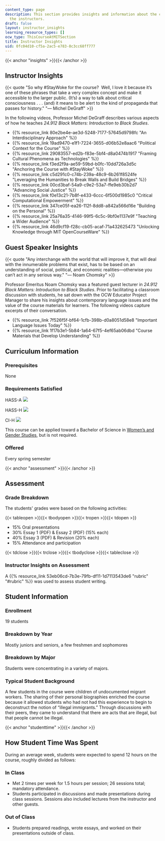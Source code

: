 ```yaml
---
content_type: page
description: This section provides insights and information about the course from
  the instructors.
draft: false
layout: instructor_insights
learning_resource_types: []
ocw_type: ThisCourseAtMITSection
title: Instructor Insights
uid: 0fc04d10-cf5a-2ac5-e783-8c3cc68ff777
---
```

{{< anchor "insights" >}}{{< /anchor >}}

## Instructor Insights

{{< quote "So why #StayWoke for the course?&nbsp; Well, I love it because it’s one of these phrases that take a very complex concept and make it accessible to the larger public. (It’s) a way to talk about critical consciousness . . . (and) it means to be alert to the kind of propaganda that passes for history." "— Michel DeGraff" >}}

In the following videos, Professor Michel DeGraff describes various aspects of how he teaches _24.912 Black Matters: Introduction to Black Studies_.

- {{% resource_link 80e2be4e-ae3d-5248-7177-57645d9798fc "An Interdisciplinary Approach" %}}
- {{% resource_link 19ad9470-e1f1-7224-3655-d06b52e8aac6 "Political Context for the Course" %}}
- {{% resource_link 29083557-ed2b-f83e-5bf4-d8a0474b1917 "Framing Cultural Phenomena as Technologies" %}}
- {{% resource_link f3ed2f9a-ae59-59bd-b0fc-10dd726a3d5c "Anchoring the Course with #StayWoke" %}}
- {{% resource_link c5d291c0-c74b-239a-48c9-6b261f8524fe "Leveraging the Humanities to Break Walls and Build Bridges" %}}
- {{% resource_link 00cd3baf-54a9-c9e2-53a7-ffe9eb30b2d7 "Advancing Social Justice" %}}
- {{% resource_link f0e13c21-7b8f-e433-6ccc-6f500d1985c0 "Critical Computational Empowerment" %}}
- {{% resource_link 347ce05f-ea26-112f-8dd8-a842a566d16e "Building on the Personal" %}}
- {{% resource_link 25a76a35-4146-99f5-6c5c-9bf0e1137e9f "Teaching a Wider Audience" %}}
- {{% resource_link 46d9cf19-f28c-cb05-acaf-71a432625473 "Unlocking Knowledge through MIT OpenCourseWare" %}}

## Guest Speaker Insights

{{< quote "Any interchange with the world that will improve it, that will deal with the innumerable problems that exist, has to be based on an understanding of social, political, and economic realities—otherwise you can’t act in any serious way." "— Noam Chomsky" >}}

Professor Emeritus Noam Chomsky was a featured guest lecturer in _24.912 Black Matters: Introduction to Black Studies_. Prior to facilitating a classroom discussion with students, he sat down with the OCW Educator Project Manager to share his insights about contemporary language issues and the value of the course materials for learners. The following videos capture excerpts of their conversation.

- {{% resource_link 7f526f5f-bf64-1cfb-398b-d0a8051d58e8 "Important Language Issues Today" %}}
- {{% resource_link 1f17b3e1-5b84-1a64-67f5-4ef65ab06dbd "Course Materials that Develop Understanding" %}}

## Curriculum Information

### Prerequisites

None

### Requirements Satisfied

HASS-A ![](/images/educator/icon-question-hass-a.png)

HASS-H ![](/images/educator/icon-question-hass-h.png)

CI-H ![](/images/educator/icon-question-cih.png)

This course can be applied toward a Bachelor of Science in [Women’s and Gender Studies](http://wgs.mit.edu/degree-requirements/), but is not required.

### Offered

Every spring semester

{{< anchor "assessment" >}}{{< /anchor >}}

## Assessment

### Grade Breakdown

The students' grades were based on the following activities:

{{< tableopen >}}{{< tbodyopen >}}{{< tropen >}}{{< tdopen >}}

- 15% Oral presentations
- 30% Essay 1 (PDF) & Essay 2 (PDF) (15% each)
- 40% Essay 3 (PDF) & Revision (20% each)
- 15% Attendance and participation

{{< tdclose >}}{{< trclose >}}{{< tbodyclose >}}{{< tableclose >}}

### Instructor Insights on Assessment

A {{% resource_link 53eb06cd-7b3e-79fb-df11-1d7113543de6 "rubric" "#rubric" %}} was used to assess student writing.

## Student Information

### Enrollment

19 students

### Breakdown by Year

Mostly juniors and seniors, a few freshmen and sophomores

### Breakdown by Major

Students were concentrating in a variety of majors.

### Typical Student Background

A few students in the course were children of undocumented migrant workers. The sharing of their personal biographies enriched the course because it allowed students who had not had this experience to begin to deconstruct the notion of “illegal immigrants.” Through discussions with their peers, they came to understand that there are acts that are illegal, but that people cannot be illegal.

{{< anchor "studenttime" >}}{{< /anchor >}}

## How Student Time Was Spent

During an average week, students were expected to spend 12 hours on the course, roughly divided as follows:

### In Class

- Met 2 times per week for 1.5 hours per session; 26 sessions total; mandatory attendance.
- Students participated in discussions and made presentations during class sessions. Sessions also included lectures from the instructor and other guests.

### Out of Class

- Students prepared readings, wrote essays, and worked on their presentations outside of class.